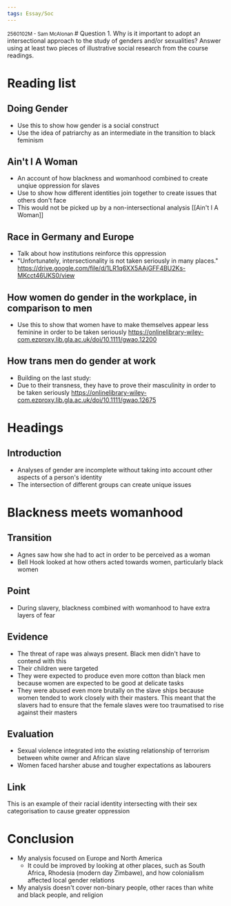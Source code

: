 ```yaml
---
tags: Essay/Soc
---
```


<small>
2560102M - Sam McAlonan
</small>
# Question
1.  Why is it important to adopt an intersectional approach to the study of genders and/or sexualities? Answer using at least two pieces of illustrative social research from the course readings.

# Reading list
## Doing Gender
- Use this to show how gender is a social construct
- Use the idea of patriarchy as an intermediate in the transition to black feminism

## Ain't I A Woman
- An account of how blackness and womanhood combined to create unqiue oppression for slaves
- Use to show how different identities join together to create issues that others don't face
- This would not be picked up by a non-intersectional analysis
[[Ain't I A Woman]]

## Race in Germany and Europe
- Talk about how institutions reinforce this oppression
- "Unfortunately, intersectionality is not taken seriously in many places."
https://drive.google.com/file/d/1LR1q6XX5AAjGFF4BU2Ks-MKcct46UKS0/view

## How women do gender in the workplace, in comparison to men
- Use this to show that women have to make themselves appear less feminine in order to be taken seriously
https://onlinelibrary-wiley-com.ezproxy.lib.gla.ac.uk/doi/10.1111/gwao.12200

## How trans men do gender at work
- Building on the last study:
- Due to their transness, they have to prove their masculinity in order to be taken seriously
https://onlinelibrary-wiley-com.ezproxy.lib.gla.ac.uk/doi/10.1111/gwao.12675

# Headings
## Introduction
- Analyses of gender are incomplete without taking into account other aspects of a person's identity
- The intersection of different groups can create unique issues

#  Blackness meets womanhood
## Transition
- Agnes saw how she had to act in order to be perceived as a woman
- Bell Hook looked at how others acted towards women, particularly black women
## Point
- During slavery, blackness combined with womanhood to have extra layers of fear

## Evidence
- The threat of rape was always present. Black men didn't have to contend with this
- Their children were targeted
- They were expected to produce even more cotton than black men because women are expected to be good at delicate tasks
- They were abused even more brutally on the slave ships because women tended to work closely with their masters. This meant that the slavers had to ensure that the female slaves were too traumatised to rise against their masters

## Evaluation
- Sexual violence integrated into the existing relationship of terrorism between white owner and African slave
- Women faced harsher abuse and tougher expectations as labourers

## Link
This is an example of their racial identity intersecting with their sex categorisation to cause greater oppression 

# Conclusion
- My analysis focused on Europe and North America
	- It could be improved by looking at other places, such as South Africa, Rhodesia (modern day Zimbawe), and how colonialism affected local gender relations
- My analysis doesn't cover non-binary people, other races than white and black people, and religion